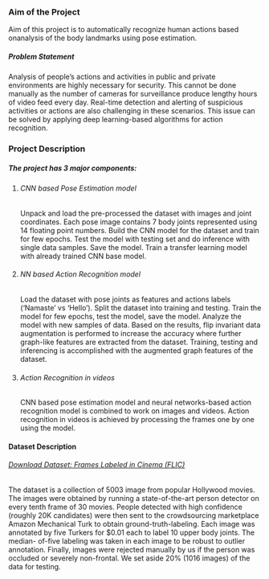 <h3>Aim of the Project</h3>
<p>
Aim of this project is to automatically recognize human actions based onanalysis of the body landmarks using pose estimation.
</p>
<h5>Problem Statement</h5>
<p>
Analysis of people’s actions and activities in public and private environments are highly
necessary for security. This cannot be done manually as the number of cameras for surveillance
produce lengthy hours of video feed every day. Real-time detection and alerting of suspicious
activities or actions are also challenging in these scenarios. This issue can be solved by applying
deep learning-based algorithms for action recognition.
</p>
<h3>Project Description</h3>

<h5>The project has 3 major components:</h5>
<ol>
<li><h6>CNN based Pose Estimation model</h6>
<p>Unpack and load the pre-processed the dataset with images and joint coordinates. Each pose
image contains 7 body joints represented using 14 floating point numbers. Build the CNN
model for the dataset and train for few epochs. Test the model with testing set and do
inference with single data samples. Save the model. Train a transfer learning model with
already trained CNN base model.</p>
</li>

<li><h6>NN based Action Recognition model</h6>
<p>Load the dataset with pose joints as features and actions labels (‘Namaste’ vs ‘Hello’). Split the
dataset into training and testing. Train the model for few epochs, test the model, save the model.
Analyze the model with new samples of data. Based on the results, flip invariant data
augmentation is performed to increase the accuracy where further graph-like features are
extracted from the dataset. Training, testing and inferencing is accomplished with the
augmented graph features of the dataset.
</p>
</li>

<li><h6>Action Recognition in videos</h6>
<p>CNN based pose estimation model and neural networks-based action recognition model is
combined to work on images and videos. Action recognition in videos is achieved by processing
the frames one by one using the model.
</p>
</li>
</ol>
<h4>Dataset Description</h4>
<h6><a href="https://drive.google.com/file/d/1vFqbSbvXR_eF_ltTI0MgWKI2sFbiChsh/view?usp=sharing" target="_blank">Download Dataset: Frames Labeled in Cinema (FLIC)</a></h6>
<p>
The dataset is a collection of 5003 image from popular Hollywood movies. The images were
obtained by running a state-of-the-art person detector on every tenth frame of 30 movies.
People detected with high confidence (roughly 20K candidates) were then sent to the
crowdsourcing marketplace Amazon Mechanical Turk to obtain ground-truth-labeling. Each 
image was annotated by five Turkers for $0.01 each to label 10 upper body joints. The median-
of-five labeling was taken in each image to be robust to outlier annotation. Finally, images were
rejected manually by us if the person was occluded or severely non-frontal. We set aside 20%
(1016 images) of the data for testing.
</p>
